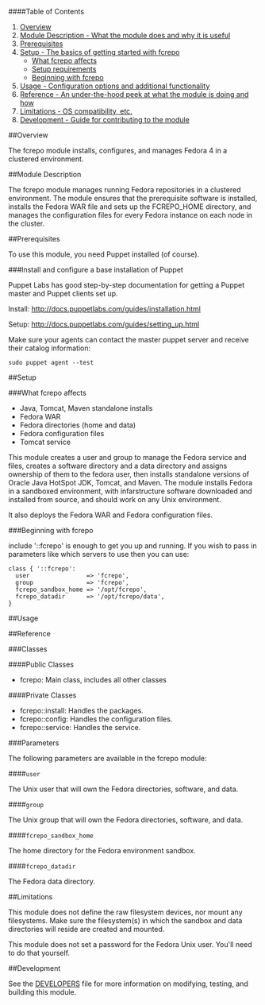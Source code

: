 ####Table of Contents

1. [Overview](#overview)
2. [Module Description - What the module does and why it is useful](#module-description)
3. [Prerequisites](#prerequisites)
3. [Setup - The basics of getting started with fcrepo](#setup)
    * [What fcrepo affects](#what-fcrepo-affects)
    * [Setup requirements](#setup-requirements)
    * [Beginning with fcrepo](#beginning-with-fcrepo)
4. [Usage - Configuration options and additional functionality](#usage)
5. [Reference - An under-the-hood peek at what the module is doing and how](#reference)
5. [Limitations - OS compatibility, etc.](#limitations)
6. [Development - Guide for contributing to the module](#development)

##Overview

The fcrepo module installs, configures, and manages Fedora 4 in a clustered 
environment.

##Module Description

The fcrepo module manages running Fedora repositories in a clustered 
environment.  The module ensures that the prerequisite  software is installed, 
installs the Fedora WAR file and sets up the FCREPO_HOME directory, and manages 
the configuration files for every Fedora instance on each node in the cluster.

##Prerequisites

To use this module, you need Puppet installed (of course).

###Install and configure a base installation of Puppet

Puppet Labs has good step-by-step documentation for getting a Puppet master 
and Puppet clients set up.

Install:  <http://docs.puppetlabs.com/guides/installation.html>

Setup:  <http://docs.puppetlabs.com/guides/setting_up.html>

Make sure your agents can contact the master puppet server and receive their 
catalog information:

```sudo puppet agent --test```

##Setup

###What fcrepo affects

* Java, Tomcat, Maven standalone installs
* Fedora WAR
* Fedora directories (home and data)
* Fedora configuration files
* Tomcat service

This module creates a user and group to manage the Fedora service and files,
creates a software directory and a data directory and assigns ownership of
them to the fedora user, then installs standalone versions of Oracle Java
HotSpot JDK, Tomcat, and Maven.  The module installs Fedora in a
sandboxed environment, with infarstructure software downloaded and
installed from source, and should work on any Unix environment.

It also deploys the Fedora WAR and Fedora configuration files.

###Beginning with fcrepo
                                                                                                                                          
include '::fcrepo' is enough to get you up and running.  If you wish to pass in                                                           
parameters like which servers to use then you can use:                                                                                    
```puppet                                                                                                                                 
class { '::fcrepo':                                                                                                                          
  user                => 'fcrepo',                                                                                        
  group               => 'fcrepo',                                                                                        
  fcrepo_sandbox_home => '/opt/fcrepo',
  fcrepo_datadir      => '/opt/fcrepo/data',
}
```

##Usage

##Reference

###Classes

####Public Classes

* fcrepo:  Main class, includes all other classes

####Private Classes

* fcrepo::install: Handles the packages.
* fcrepo::config: Handles the configuration files.
* fcrepo::service: Handles the service.

###Parameters

The following parameters are available in the fcrepo module:

####`user`

The Unix user that will own the Fedora directories, software, and data.

####`group`

The Unix group that will own the Fedora directories, software, and data.

####`fcrepo_sandbox_home`

The home directory for the Fedora environment sandbox.

####`fcrepo_datadir`

The Fedora data directory.

##Limitations

This module does not define the raw filesystem devices, nor mount
any filesystems.  Make sure the filesystem(s) in which the sandbox
and data directories will reside are created and mounted.

This module does not set a password for the Fedora Unix user.  You'll
need to do that yourself.

##Development

See the [DEVELOPERS](DEVELOPERS.md) file for more information on modifying, 
testing, and building this module.
